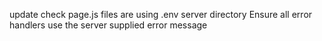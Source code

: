 update check page.js files are using .env server directory
Ensure all error handlers use the server supplied error message
